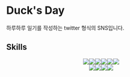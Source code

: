 # Duck's Day

하루하루 일기를 작성하는 twitter 형식의 SNS입니다.

## Skills

<div align="center">
<img src="https://img.shields.io/badge/HTML5-E34F26?style=flat-square&logo=HTML5&logoColor=white"/><img src="https://img.shields.io/badge/CSS3-blue?style=flat-square&logo=CSS3&logoColor=white"/><img src="https://img.shields.io/badge/JavaScript-yellow?style=flat-square&logo=JavaScript&logoColor=white"/><img src="https://img.shields.io/badge/TypeScript-3178C6?style=flat-square&logo=typescript&logoColor=white"/><img src="https://img.shields.io/badge/React-61DAFB?style=flat-square&logo=React&logoColor=white"/><img src="https://img.shields.io/badge/React Router-CA4245?style=flat-square&logo=React Router&logoColor=white"/></br><img src="https://img.shields.io/badge/Sass-CC6699?style=flat-square&logo=Sass&logoColor=white"/><img src="https://img.shields.io/badge/Recoil-3578E5?style=flat-square&logo=recoil&logoColor=white"/><img src="https://img.shields.io/badge/Firebase-FFCA28?style=flat-square&logo=Firebase&logoColor=white"/><img src="https://img.shields.io/badge/GitHub-000000?style=flat-square&logo=GitHub&logoColor=white"/>
</div>
